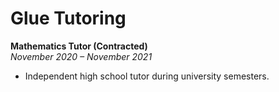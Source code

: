 # Glue Tutoring

**Mathematics Tutor (Contracted)**  
_November 2020 – November 2021_

- Independent high school tutor during university semesters. 